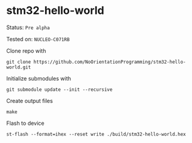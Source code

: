 
# stm32-hello-world

Status: `Pre alpha`

Tested on: `NUCLEO-C071RB`

Clone repo with
```
git clone https://github.com/NoOrientationProgramming/stm32-hello-world.git
```

Initialize submodules with
```
git submodule update --init --recursive
```

Create output files
```
make
```

Flash to device
```
st-flash --format=ihex --reset write ./build/stm32-hello-world.hex
```
